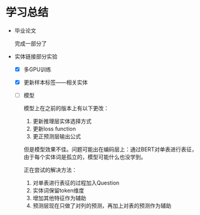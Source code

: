 # 学习总结

* 毕业论文

  完成一部分了

* 实体链接部分实验

  - [x] 多GPU训练

  - [x] 更新样本标签——相关实体

  - [ ] 模型

    模型上在之前的版本上有以下更改：

    1. 更新推理层实体选择方式
    2. 更新loss function
    3. 更正预测层输出公式

    但是模型效果不佳。问题可能出在编码层上：通过BERT对单表进行表征，由于每个实体词是孤立的，模型可能什么也没学到。

    正在尝试的解决方法：

    1. 对单表进行表征的过程加入Question
    2. 实体词保留token维度
    3. 增加其他特征作为辅助
    4. 预测层现在只做了对列的预测，再加上对表的预测作为辅助